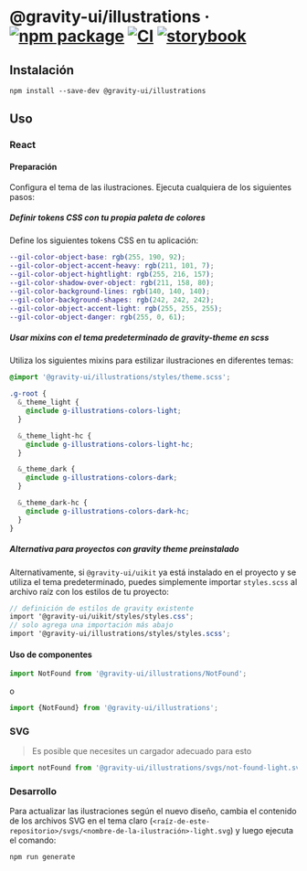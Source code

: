 # @gravity-ui/illustrations &middot; [![npm package](https://img.shields.io/npm/v/@gravity-ui/illustrations)](https://www.npmjs.com/package/@gravity-ui/illustrations) [![CI](https://img.shields.io/github/actions/workflow/status/gravity-ui/illustrations/.github/workflows/ci.yml?label=CI&logo=github)](https://github.com/gravity-ui/illustrations/actions/workflows/ci.yml?query=branch:main) [![storybook](https://img.shields.io/badge/Storybook-deployed-ff4685)](https://preview.gravity-ui.com/illustrations/)

## Instalación

```shell
npm install --save-dev @gravity-ui/illustrations
```

## Uso

### React

#### Preparación

Configura el tema de las ilustraciones. Ejecuta cualquiera de los siguientes pasos:

##### Definir tokens CSS con tu propia paleta de colores

Define los siguientes tokens CSS en tu aplicación:

```scss
--gil-color-object-base: rgb(255, 190, 92);
--gil-color-object-accent-heavy: rgb(211, 101, 7);
--gil-color-object-hightlight: rgb(255, 216, 157);
--gil-color-shadow-over-object: rgb(211, 158, 80);
--gil-color-background-lines: rgb(140, 140, 140);
--gil-color-background-shapes: rgb(242, 242, 242);
--gil-color-object-accent-light: rgb(255, 255, 255);
--gil-color-object-danger: rgb(255, 0, 61);
```

##### Usar mixins con el tema predeterminado de gravity-theme en scss

Utiliza los siguientes mixins para estilizar ilustraciones en diferentes temas:

```scss
@import '@gravity-ui/illustrations/styles/theme.scss';

.g-root {
  &_theme_light {
    @include g-illustrations-colors-light;
  }

  &_theme_light-hc {
    @include g-illustrations-colors-light-hc;
  }

  &_theme_dark {
    @include g-illustrations-colors-dark;
  }

  &_theme_dark-hc {
    @include g-illustrations-colors-dark-hc;
  }
}
```

##### Alternativa para proyectos con gravity theme preinstalado

Alternativamente, si `@gravity-ui/uikit` ya está instalado en el proyecto y se utiliza el tema predeterminado, puedes simplemente importar `styles.scss` al archivo raíz con los estilos de tu proyecto:

```scss
// definición de estilos de gravity existente
import '@gravity-ui/uikit/styles/styles.css';
// solo agrega una importación más abajo
import '@gravity-ui/illustrations/styles/styles.scss';
```

#### Uso de componentes

```js
import NotFound from '@gravity-ui/illustrations/NotFound';
```

o

```js
import {NotFound} from '@gravity-ui/illustrations';
```

### SVG

> Es posible que necesites un cargador adecuado para esto

```js
import notFound from '@gravity-ui/illustrations/svgs/not-found-light.svg';
```

### Desarrollo

Para actualizar las ilustraciones según el nuevo diseño, cambia el contenido de los archivos SVG en el tema claro (`<raíz-de-este-repositorio>/svgs/<nombre-de-la-ilustración>-light.svg`) y luego ejecuta el comando:

```shell
npm run generate
```